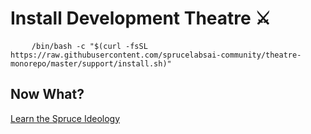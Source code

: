 # Install Development Theatre ⚔️

<pre>
    <code class="language-bash" data-lang="bash">/bin/bash -c "$(curl -fsSL https://raw.githubusercontent.com/sprucelabsai-community/theatre-monorepo/master/support/install.sh)"</code>
</pre>

## Now What?

<div class="grid-buttons">
    <a class="btn" href="{{ '/ideology/' | url }}">Learn the Spruce Ideology</a>
</div>
